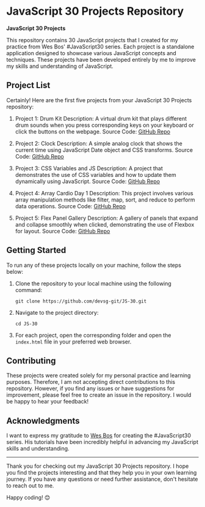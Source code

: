 # JavaScript 30 Projects Repository

**JavaScript 30 Projects**

This repository contains 30 JavaScript projects that I created for my practice from Wes Bos' #JavaScript30 series. Each project is a standalone application designed to showcase various JavaScript concepts and techniques. These projects have been developed entirely by me to improve my skills and understanding of JavaScript.

## Project List

Certainly! Here are the first five projects from your JavaScript 30 Projects repository:

1. Project 1: Drum Kit
   Description: A virtual drum kit that plays different drum sounds when you press corresponding keys on your keyboard or click the buttons on the webpage.
   Source Code: [GitHub Repo](https://github.com/devsg-git/JS-30/tree/main/Project%201%20-%20Drum%20Beats)

2. Project 2: Clock
   Description: A simple analog clock that shows the current time using JavaScript Date object and CSS transforms.
   Source Code: [GitHub Repo](https://github.com/devsg-git/JS-30/tree/main/Project%202%20-%20Clock)

3. Project 3: CSS Variables and JS
   Description: A project that demonstrates the use of CSS variables and how to update them dynamically using JavaScript.
   Source Code: [GitHub Repo](https://github.com/devsg-git/JS-30/tree/main/Project%203%20-%20CSS%20Variables)

4. Project 4: Array Cardio Day 1
   Description: This project involves various array manipulation methods like filter, map, sort, and reduce to perform data operations.
   Source Code: [GitHub Repo](https://github.com/devsg-git/JS-30/tree/main/Project%204%20-%20Array%20Cardio)

5. Project 5: Flex Panel Gallery
   Description: A gallery of panels that expand and collapse smoothly when clicked, demonstrating the use of Flexbox for layout.
   Source Code: [GitHub Repo](https://github.com/devsg-git/JS-30/tree/main/Project%205%20-%20Flex%20Panels%20Image%20Gallery)


## Getting Started

To run any of these projects locally on your machine, follow the steps below:

1. Clone the repository to your local machine using the following command:

   ```
   git clone https://github.com/devsg-git/JS-30.git
   ```

2. Navigate to the project directory:

   ```
   cd JS-30
   ```

3. For each project, open the corresponding folder and open the `index.html` file in your preferred web browser.

## Contributing

These projects were created solely for my personal practice and learning purposes. Therefore, I am not accepting direct contributions to this repository. However, if you find any issues or have suggestions for improvement, please feel free to create an issue in the repository. I would be happy to hear your feedback!

## Acknowledgments

I want to express my gratitude to [Wes Bos](https://wesbos.com/) for creating the #JavaScript30 series. His tutorials have been incredibly helpful in advancing my JavaScript skills and understanding.


---

Thank you for checking out my JavaScript 30 Projects repository. I hope you find the projects interesting and that they help you in your own learning journey. If you have any questions or need further assistance, don't hesitate to reach out to me.

Happy coding! 😊
